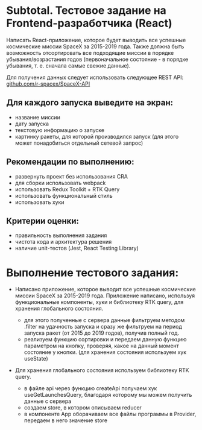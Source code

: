 
# Subtotal. Тестовое задание на Frontend-разработчика (React)

Написать  React-приложение, которое будет выводить все успешные космические миссии SpaceX за 2015-2019 года. Также должна быть возможность отсортировать все подходящие миссии в порядке убывания/возрастания годов (первоначальное состояние - в порядке убывания, т. е. сначала самые свежие данные).


Для получения данных следует использовать следующее REST API: [github.com/r-spacex/SpaceX-API](https://github.com/r-spacex/SpaceX-API)

## Для каждого запуска выведите на экран:
* название миссии
* дату запуска
* текстовую информацию о запуске
* картинку ракеты, для которой производился запуск (для этого может понадобиться отдельный сетевой запрос)

## Рекомендации по выполнению:
* развернуть проект без использования CRA
* для сборки использовать webpack
* использовать Redux Toolkit + RTK Query
* использовать функциональный стиль
* использовать хуки

## Критерии оценки:
* правильность выполнения задания
* чистота кода и архитектура решения
* наличие unit-тестов (Jest, React Testing Library)

# Выполнение тестового задания: 
 * Написано приложение, которое выводит все успешные космические миссии SpaceX за 2015-2019 года.
  Приложение написано, используя функциональные компоненты, хуки и библиотеку RTK query, для хранения глобального состояния.
    - для этого полученные с сервера данные фильтруем методом .filter на удачность запуска и сразу же 
      фильтруем на период запуска ракет (от 2015 до 2019 годов), получив полный год.
    - реализуем функцию сортировки и передаем данную функцию параметром на кнопку, проверяя, какое на 
      данный момент состояние у кнопки. (для хранения состояния используем хук useState)

  * Для хранения глобального состояния используем библиотеку RTK query. 
    - в файле api через функцию createApi получаем хук useGetLaunchesQuery, благодаря которому мы можем 
      получить данные с сервера
    - создаем store, в котором описываем reducer
    - в компоненте App оборачиваем все файлы программы в Provider, передаем в него значение store